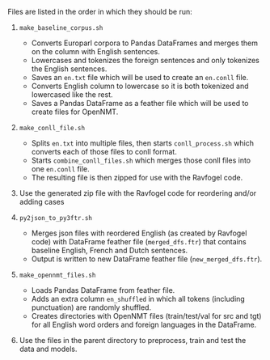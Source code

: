 Files are listed in the order in which they should be run:

1. `make_baseline_corpus.sh`
   - Converts Europarl corpora to Pandas DataFrames and merges them on the column with English sentences.
   - Lowercases and tokenizes the foreign sentences and only tokenizes the English sentences.
   - Saves an `en.txt` file which will be used to create an `en.conll` file.
   - Converts English column to lowercase so it is both tokenized and lowercased like the rest.
   - Saves a Pandas DataFrame as a feather file which will be used to create files for OpenNMT.

2. `make_conll_file.sh`
   - Splits `en.txt` into multiple files, then starts `conll_process.sh` which converts each of those files to conll format.
   - Starts `combine_conll_files.sh` which merges those conll files into one `en.conll` file.
   - The resulting file is then zipped for use with the Ravfogel code.

3. Use the generated zip file with the Ravfogel code for reordering and/or adding cases

4. `py2json_to_py3ftr.sh`
   - Merges json files with reordered English (as created by Ravfogel code) with DataFrame feather file (`merged_dfs.ftr`) that contains baseline English, French and Dutch sentences.
   - Output is written to new DataFrame feather file (`new_merged_dfs.ftr`).

5. `make_opennmt_files.sh`
   - Loads Pandas DataFrame from feather file.
   - Adds an extra column `en_shuffled` in which all tokens (including punctuation) are randomly shuffled.
   - Creates directories with OpenNMT files (train/test/val for src and tgt) for all English word orders and foreign languages in the DataFrame.

6. Use the files in the parent directory to preprocess, train and test the data and models.
